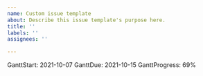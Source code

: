 ```yaml
---
name: Custom issue template
about: Describe this issue template's purpose here.
title: ''
labels: ''
assignees: ''

---
```


GanttStart: 2021-10-07
GanttDue: 2021-10-15
GanttProgress: 69%
